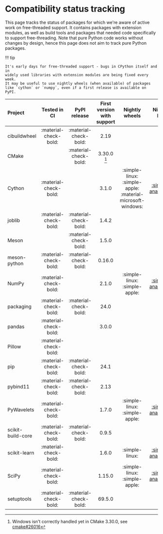 # Compatibility status tracking

This page tracks the status of packages for which we're aware of active work on
free-threaded support. It contains packages with extension modules, as well
as build tools and packages that needed code specifically to support
free-threading. Note that pure Python code works without changes by design,
hence this page does not aim to track pure Python packages.

!!! tip

    It's early days for free-threaded support - bugs in CPython itself and in
    widely used libraries with extension modules are being fixed every week.
    It may be useful to use nightly wheels (when available) of packages
    like `cython` or `numpy`, even if a first release is available on PyPI.


<!-- keep alphabetically ordered -->


| Project       | Tested in CI     | PyPI release    | First version with support    | Nightly wheels    | Nightly link    |
|:--------------|:----------------:|:---------------:|:-----------------------------:|:-----------------:|:---------------:|
| cibuildwheel   | :material-check-bold: |   :material-check-bold:   | 2.19   |    |    |
| CMake    |    | :material-check-bold:    | 3.30.0 [^cmake]   |    |    |
| Cython       | :material-check-bold: |              | 3.1.0                      | :simple-linux: :simple-apple: :material-microsoft-windows: | [:simple-anaconda:](https://anaconda.org/scientific-python-nightly-wheels/cython/)       |
| joblib       | :material-check-bold: | :material-check-bold:  | 1.4.2   |    |    |
| Meson   |  | :material-check-bold:   | 1.5.0   |    |    |
| meson-python   | :material-check-bold: |   :material-check-bold:   | 0.16.0   |    |    |
| NumPy        | :material-check-bold: |              | 2.1.0                      | :simple-linux: :simple-apple:                              | [:simple-anaconda:](https://anaconda.org/scientific-python-nightly-wheels/numpy/)        |
| packaging   | :material-check-bold: | :material-check-bold:   | 24.0   |   |   |
| pandas       | :material-check-bold: |   | 3.0.0    |    |    |
| Pillow       | :material-check-bold: ||    |    |    |    |
| pip   | :material-check-bold: | :material-check-bold:   | 24.1   |    |    |
| pybind11   | :material-check-bold: | :material-check-bold:   | 2.13   |    |    |
| PyWavelets   | :material-check-bold: |    | 1.7.0   | :simple-linux: :simple-apple:   | [:simple-anaconda:](https://anaconda.org/scientific-python-nightly-wheels/pywavelets/)   |
| scikit-build-core   | :material-check-bold: | :material-check-bold:   | 0.9.5  |    |    |
| scikit-learn | :material-check-bold: |     | 1.6.0    | :simple-linux:   | [:simple-anaconda:](https://anaconda.org/scientific-python-nightly-wheels/scikit-learn/) |
| SciPy        | :material-check-bold: |     | 1.15.0   | :simple-linux: :simple-apple:    | [:simple-anaconda:](https://anaconda.org/scientific-python-nightly-wheels/scipy/)        |
| setuptools   | :material-check-bold: | :material-check-bold:   | 69.5.0   |    |    |



[^cmake]:
    Windows isn't correctly handled yet in CMake 3.30.0, see [cmake#26016](https://gitlab.kitware.com/cmake/cmake/-/issues/26016)
